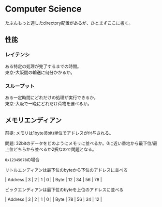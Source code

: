 # Computer Science

たぶんもっと適したdirectory配置があるが、ひとまずここに書く。

## 性能

### レイテンシ

ある特定の処理が完了するまでの時間。  
東京-大阪間の輸送に何分かかるか。

### スループット

ある一定時間にどれだけの処理が実行できるか。  
東京-大阪で一晩にどれだけ荷物を運べるか。

## メモリエンディアン

前提: メモリは1byte(8bit)単位でアドレスが付与される。

問題: 32bitのデータをどのようにメモリに並べるか。0に近い番地から最下位/最上位どちらから並べるか2択なので問題となる。  

`0x12345678`の場合

リトルエンディアンは最下位のbyteから下位のアドレスに並べる

| Address | 3  | 2  | 1  | 0  |
| Byte    | 12 | 34 | 56 | 78 |

ビックエンディアンは最下位のbyteを上位のアドレスに並べる

| Address | 3  | 2  | 1  | 0  |
| Byte    | 78 | 56 | 34 | 12 |
